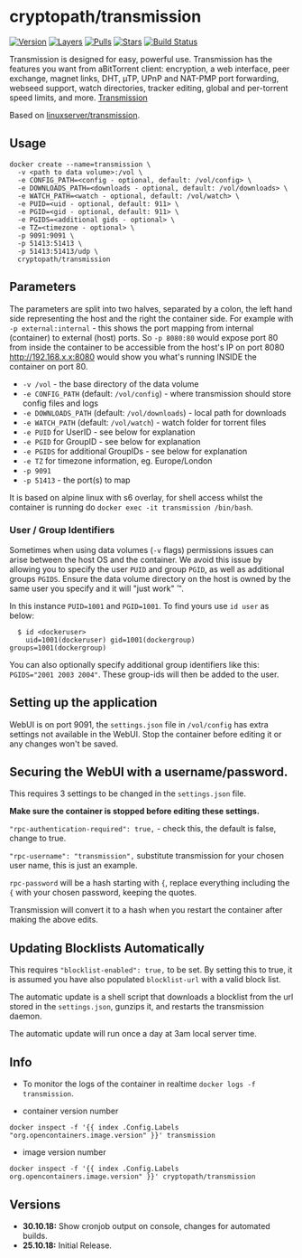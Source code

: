 # cryptopath/transmission

[![Version][img-version]][badge]
[![Layers][img-layers]][badge]
[![Pulls][img-pulls]][hub]
[![Stars][img-stars]][hub]
[![Build Status][img-buildstatus]][buildstatus]

Transmission is designed for easy, powerful use. Transmission has the features you want from aBitTorrent client: encryption, a web interface, peer exchange, magnet links, DHT, µTP, UPnP and NAT-PMP port forwarding, webseed support, watch directories, tracker editing, global and per-torrent speed limits, and more. [Transmission](http://www.transmissionbt.com/about/)

Based on [linuxserver/transmission](https://hub.docker.com/r/linuxserver/transmission/).

## Usage

```
docker create --name=transmission \
  -v <path to data volume>:/vol \
  -e CONFIG_PATH=<config - optional, default: /vol/config> \
  -e DOWNLOADS_PATH=<downloads - optional, default: /vol/downloads> \
  -e WATCH_PATH=<watch - optional, default: /vol/watch> \
  -e PUID=<uid - optional, default: 911> \
  -e PGID=<gid - optional, default: 911> \
  -e PGIDS=<additional gids - optional> \
  -e TZ=<timezone - optional> \
  -p 9091:9091 \
  -p 51413:51413 \
  -p 51413:51413/udp \
  cryptopath/transmission
```

## Parameters

The parameters are split into two halves, separated by a colon, the left hand side representing the host and the right the container side.
For example with `-p external:internal` - this shows the port mapping from internal (container) to external (host) ports.
So `-p 8080:80` would expose port 80 from inside the container to be accessible from the host's IP on port 8080
http://192.168.x.x:8080 would show you what's running INSIDE the container on port 80.


* `-v /vol` - the base directory of the data volume
* `-e CONFIG_PATH` (default: `/vol/config`) - where transmission should store config files and logs
* `-e DOWNLOADS_PATH` (default: `/vol/downloads`) - local path for downloads
* `-e WATCH_PATH` (default: `/vol/watch`) - watch folder for torrent files
* `-e PUID` for UserID - see below for explanation
* `-e PGID` for GroupID - see below for explanation
* `-e PGIDS` for additional GroupIDs - see below for explanation
* `-e TZ` for timezone information, eg. Europe/London
* `-p 9091`
* `-p 51413` - the port(s) to map

It is based on alpine linux with s6 overlay, for shell access whilst the container is running do `docker exec -it transmission /bin/bash`.

### User / Group Identifiers

Sometimes when using data volumes (`-v` flags) permissions issues can arise between the host OS and the container. We avoid this issue by allowing you to specify the user `PUID` and group `PGID`, as well as additional groups `PGIDS`. Ensure the data volume directory on the host is owned by the same user you specify and it will "just work" ™.

In this instance `PUID=1001` and `PGID=1001`. To find yours use `id user` as below:

```
  $ id <dockeruser>
    uid=1001(dockeruser) gid=1001(dockergroup) groups=1001(dockergroup)
```

You can also optionally specify additional group identifiers like this: `PGIDS="2001 2003 2004"`. These group-ids will then be added to the user.

## Setting up the application

WebUI is on port 9091, the `settings.json` file in `/vol/config` has extra settings not available in the WebUI. Stop the container before editing it or any changes won't be saved.

## Securing the WebUI with a username/password.

This requires 3 settings to be changed in the `settings.json` file.

**Make sure the container is stopped before editing these settings.**

`"rpc-authentication-required": true,` - check this, the default is false, change to true.

`"rpc-username": "transmission",` substitute transmission for your chosen user name, this is just an example.

`rpc-password` will be a hash starting with `{`, replace everything including the `{` with your chosen password, keeping the quotes.

Transmission will convert it to a hash when you restart the container after making the above edits.

## Updating Blocklists Automatically

This requires `"blocklist-enabled": true,` to be set. By setting this to true, it is assumed you have also populated `blocklist-url` with a valid block list.

The automatic update is a shell script that downloads a blocklist from the url stored in the `settings.json`, gunzips it, and restarts the transmission daemon.

The automatic update will run once a day at 3am local server time.

## Info

* To monitor the logs of the container in realtime `docker logs -f transmission`.

* container version number

`docker inspect -f '{{ index .Config.Labels "org.opencontainers.image.version" }}' transmission`

* image version number

`docker inspect -f '{{ index .Config.Labels org.opencontainers.image.version" }}' cryptopath/transmission`


## Versions

+ **30.10.18:** Show cronjob output on console, changes for automated builds.
+ **25.10.18:** Initial Release.

[hub]: https://hub.docker.com/r/cryptopath/transmission/
[badge]: https://microbadger.com/images/cryptopath/transmission "Get your own badge on microbadger.com"
[buildstatus]: https://hub.docker.com/r/cryptopath/transmission/builds/
[img-version]: https://images.microbadger.com/badges/version/cryptopath/transmission.svg
[img-layers]: https://images.microbadger.com/badges/image/cryptopath/transmission.svg
[img-pulls]: https://img.shields.io/docker/pulls/cryptopath/transmission.svg
[img-stars]: https://img.shields.io/docker/stars/cryptopath/transmission.svg
[img-buildstatus]: https://img.shields.io/docker/build/cryptopath/transmission.svg
